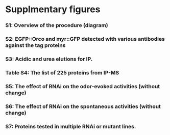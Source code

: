# Supplmentary figures
### S1: Overview of the procedure (diagram)
### S2: EGFP::Orco and myr::GFP detected with various antibodies against the tag proteins
### S3: Acidic and urea elutions for IP.
### Table S4: The list of 225 proteins from IP-MS
### S5: The effect of RNAi on the odor-evoked activities (without change)
### S6: The effect of RNAi on the spontaneous activities (without change)
### S7: Proteins tested in multiple RNAi or mutant lines.